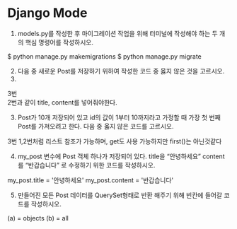 # Django Mode

1) models.py를 작성한 후 마이그레이션 작업을 위해 터미널에 작성해야 하는
두 개의 핵심 명령어를 작성하시오.  

$ python manage.py makemigrations
$ python manage.py migrate

2) 다음 중 새로운 Post를 저장하기 위하여 작성한 코드 중 옳지 않은 것을 고르시오.  
3) 
3번  
2번과 같이 title, content를 넣어줘야한다.

3) Post가 10개 저장되어 있고 id의 값이 1부터 10까지라고 가정할 때
가장 첫 번째 Post를 가져오려고 한다. 다음 중 옳지 않은 코드를 고르시오.  

3번
1,2번처럼 리스트 참조가 가능하며, get도 사용 가능하지만 first()는 아닌것같다

4) my_post 변수에 Post 객체 하나가 저장되어 있다.
title을 “안녕하세요” content를 “반갑습니다” 로 수정하기 위한 코드를 작성하시오.  

my_post.title = '안녕하세요'
my_post.content = '반갑습니다'

5) 만들어진 모든 Post 데이터를 QuerySet형태로 반환 해주기 위해
빈칸에 들어갈 코드를 작성하시오.  

(a) = objects
(b) = all
